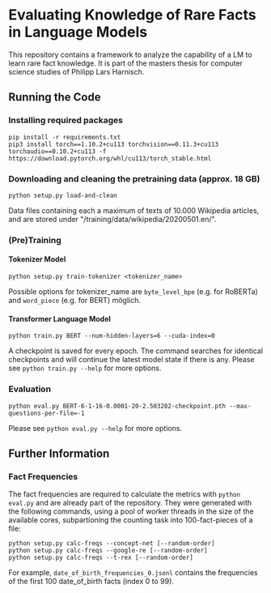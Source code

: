 # Evaluating Knowledge of Rare Facts in Language Models

This repository contains a framework to analyze the capability of a LM to learn rare fact knowledge.
It is part of the masters thesis for computer science studies of Philipp Lars Harnisch.

## Running the Code

### Installing required packages

```
pip install -r requirements.txt
pip3 install torch==1.10.2+cu113 torchvision==0.11.3+cu113 torchaudio==0.10.2+cu113 -f https://download.pytorch.org/whl/cu113/torch_stable.html
```

### Downloading and cleaning the pretraining data (approx. 18 GB)

```
python setup.py load-and-clean
```
Data files containing each a maximum of texts of 10.000 Wikipedia articles, and are stored under "/training/data/wikipedia/20200501.en/".

### (Pre)Training

#### Tokenizer Model
```
python setup.py train-tokenizer <tokenizer_name>
```
Possible options for tokenizer_name are ```byte_level_bpe``` (e.g. for RoBERTa) and ```word_piece``` (e.g. for BERT) möglich.

#### Transformer Language Model
```
python train.py BERT --num-hidden-layers=6 --cuda-index=0
```
A checkpoint is saved for every epoch. The command searches for identical checkpoints and will continue the latest model state if there is any. Please see ```python train.py --help``` for more options.


### Evaluation

```
python eval.py BERT-6-1-16-0.0001-20-2.503282-checkpoint.pth --max-questions-per-file=-1
```
Please see ```python eval.py --help``` for more options.


## Further Information

### Fact Frequencies

The fact frequencies are required to calculate the metrics with ```python eval.py``` and are already part of the repository.
They were generated with the following commands, using a pool of worker threads in the size of the available cores, subpartioning the counting task into 100-fact-pieces of a file:
```
python setup.py calc-freqs --concept-net [--random-order]
python setup.py calc-freqs --google-re [--random-order]
python setup.py calc-freqs --t-rex [--random-order]
```

For example, ```date_of_birth_frequencies_0.jsonl``` contains the frequencies of the first 100 date_of_birth facts (index 0 to 99).
